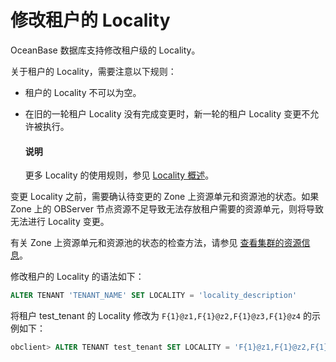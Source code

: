 # 修改租户的 Locality

OceanBase 数据库支持修改租户级的 Locality。

关于租户的 Locality，需要注意以下规则：

* 租户的 Locality 不可以为空。

* 在旧的一轮租户 Locality 没有完成变更时，新一轮的租户 Locality 变更不允许被执行。

  <main id="notice" type='explain'>
    <h4>说明</h4>
    <p>更多 Locality 的使用规则，参见 <a href="../5.locality-management/1.locality-overview.md">Locality 概述</a>。</p>
  </main>

变更 Locality 之前，需要确认待变更的 Zone 上资源单元和资源池的状态。如果 Zone 上的 OBServer 节点资源不足导致无法存放租户需要的资源单元，则将导致无法进行 Locality 变更。

有关 Zone 上资源单元和资源池的状态的检查方法，请参见 [查看集群的资源信息](../../2.basic-database-management/1.manage-clusters/10.view-the-resource-information-of-a-cluster.md)。

修改租户的 Locality 的语法如下：

```sql
ALTER TENANT 'TENANT_NAME' SET LOCALITY = 'locality_description'
```

将租户 test_tenant 的 Locality 修改为 `F{1}@z1,F{1}@z2,F{1}@z3,F{1}@z4` 的示例如下：

```sql
obclient> ALTER TENANT test_tenant SET LOCALITY = 'F{1}@z1,F{1}@z2,F{1}@z3,F{1}@z4';
```
